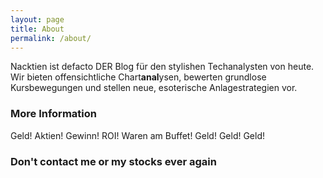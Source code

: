 ```yaml
---
layout: page
title: About
permalink: /about/
---
```


Nacktien ist defacto DER Blog für den stylishen Techanalysten von heute. Wir bieten offensichtliche Chart**anal**ysen, bewerten grundlose Kursbewegungen und stellen neue, esoterische Anlagestrategien vor. 

### More Information

Geld! Aktien! Gewinn! ROI! Waren am Buffet! Geld! Geld! Geld! 

### Don't contact me or my stocks ever again
